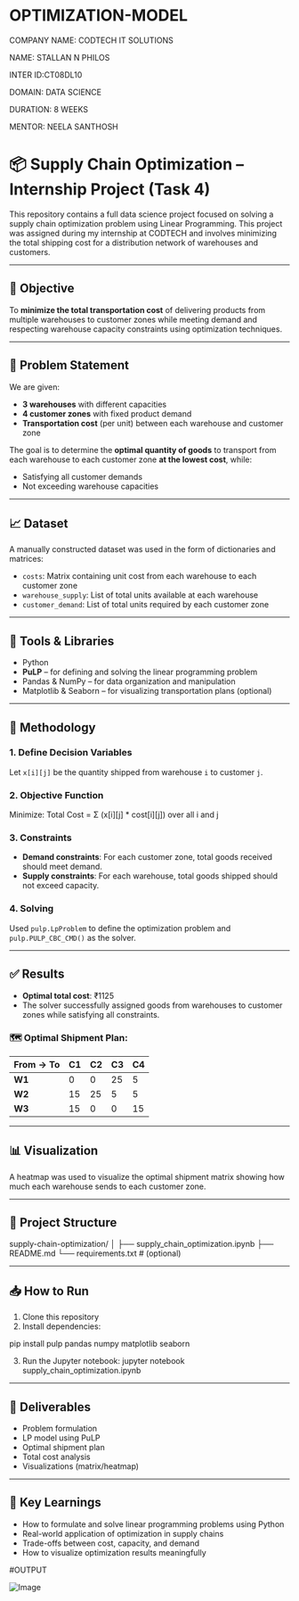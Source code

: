 # OPTIMIZATION-MODEL
COMPANY NAME: CODTECH IT SOLUTIONS

NAME: STALLAN N PHILOS

INTER ID:CT08DL10

DOMAIN: DATA SCIENCE

DURATION: 8 WEEKS

MENTOR: NEELA SANTHOSH

# 📦 Supply Chain Optimization – Internship Project (Task 4)

This repository contains a full data science project focused on solving a supply chain optimization problem using Linear Programming. This project was assigned during my internship at CODTECH and involves minimizing the total shipping cost for a distribution network of warehouses and customers.

---

## 🎯 Objective

To **minimize the total transportation cost** of delivering products from multiple warehouses to customer zones while meeting demand and respecting warehouse capacity constraints using optimization techniques.

---

## 🛒 Problem Statement

We are given:
- **3 warehouses** with different capacities
- **4 customer zones** with fixed product demand
- **Transportation cost** (per unit) between each warehouse and customer zone

The goal is to determine the **optimal quantity of goods** to transport from each warehouse to each customer zone **at the lowest cost**, while:
- Satisfying all customer demands
- Not exceeding warehouse capacities

---

## 📈 Dataset

A manually constructed dataset was used in the form of dictionaries and matrices:
- `costs`: Matrix containing unit cost from each warehouse to each customer zone
- `warehouse_supply`: List of total units available at each warehouse
- `customer_demand`: List of total units required by each customer zone

---

## 🔧 Tools & Libraries

- Python
- **PuLP** – for defining and solving the linear programming problem
- Pandas & NumPy – for data organization and manipulation
- Matplotlib & Seaborn – for visualizing transportation plans (optional)

---

## 🔄 Methodology

### 1. Define Decision Variables
Let `x[i][j]` be the quantity shipped from warehouse `i` to customer `j`.

### 2. Objective Function
Minimize:
Total Cost = Σ (x[i][j] * cost[i][j]) over all i and j

### 3. Constraints
- **Demand constraints**: For each customer zone, total goods received should meet demand.
- **Supply constraints**: For each warehouse, total goods shipped should not exceed capacity.

### 4. Solving
Used `pulp.LpProblem` to define the optimization problem and `pulp.PULP_CBC_CMD()` as the solver.

---

## ✅ Results

- **Optimal total cost**: ₹1125
- The solver successfully assigned goods from warehouses to customer zones while satisfying all constraints.

### 🗺️ Optimal Shipment Plan:

| From → To      | C1 | C2 | C3 | C4 |
|----------------|----|----|----|----|
| **W1**         | 0  | 0  | 25 | 5  |
| **W2**         | 15 | 25 | 5  | 5  |
| **W3**         | 15 | 0  | 0  | 15 |

---

## 📊 Visualization

A heatmap was used to visualize the optimal shipment matrix showing how much each warehouse sends to each customer zone.

---

## 📁 Project Structure

supply-chain-optimization/
│
├── supply_chain_optimization.ipynb
├── README.md
└── requirements.txt # (optional)


---

## 📥 How to Run

1. Clone this repository
2. Install dependencies:

pip install pulp pandas numpy matplotlib seaborn

3. Run the Jupyter notebook:
jupyter notebook supply_chain_optimization.ipynb

---

## 📌 Deliverables

- Problem formulation
- LP model using PuLP
- Optimal shipment plan
- Total cost analysis
- Visualizations (matrix/heatmap)

---

## 🧠 Key Learnings

- How to formulate and solve linear programming problems using Python
- Real-world application of optimization in supply chains
- Trade-offs between cost, capacity, and demand
- How to visualize optimization results meaningfully

#OUTPUT

![Image](https://github.com/user-attachments/assets/2141919e-5998-43db-893b-a51ff55e5304)




